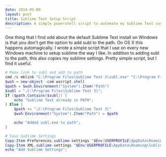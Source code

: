 ```yaml
---
date: 2014-05-09
layout: post
title: Sublime Text Setup Script
description: A simple powershell script to automate my Sublime Text config.
---
```


One thing that I find odd about the default Sublime Text install on Windows is that you don't get the option to add subl to the path. On OS X this happens automagically. I wrote a simple script that I use on every new Windows machine to setup sublime the way I like. In addition to adding subl to the path, this also copies my sublime settings. Pretty simple script, but I find it useful.

```powershell
# Make link to subl and add to path
cmd /c mklink "C:\Program Files\Sublime Text 3\subl.exe" "C:\Program Files\Sublime Text 3\sublime_text.exe"
$wsh = new-object -com wscript.shell
$path = $wsh.Environment("System").Item("Path")
$subl = ";C:\Program Files\Sublime Text 3\";
If ($path.Contains($subl)) {
    echo "Sublime Text already in PATH";
} Else {
    $path += ";C:\Program Files\Sublime Text 3\"
    $wsh.Environment("System").Item("Path") = $path

    echo "Added subl.exe to path";
}

# Save Sublime Settings
Copy-Item Preferences.sublime-settings "$Env:USERPROFILE\AppData\Roaming\Sublime Text 3\Packages\User"
Copy-Item XML.sublime-settings "$Env:USERPROFILE\AppData\Roaming\Sublime Text 3\Packages\User"
echo "Add Sublime Settings";
```
